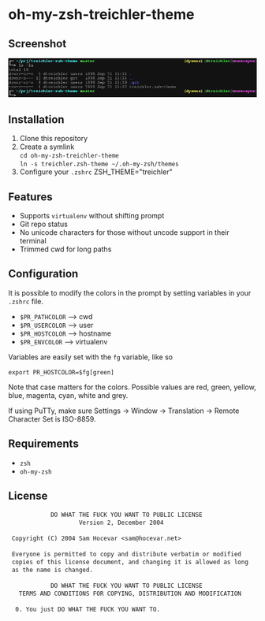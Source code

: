 oh-my-zsh-treichler-theme
=========================

Screenshot
----------

![Screenshot](https://raw.githubusercontent.com/dtreichler/oh-my-zsh-treichler-theme/master/screenshot.png)

Installation
------------

1. Clone this repository
2. Create a symlink    
    `cd oh-my-zsh-treichler-theme`    
    `ln -s treichler.zsh-theme ~/.oh-my-zsh/themes`    
3. Configure your `.zshrc`
    ZSH_THEME="treichler"

Features
--------

* Supports `virtualenv` without shifting prompt
* Git repo status
* No unicode characters for those without uncode support in their terminal
* Trimmed cwd for long paths

Configuration
-------------
It is possible to modify the colors in the prompt by setting variables in your `.zshrc` file.

* `$PR_PATHCOLOR` --> cwd
* `$PR_USERCOLOR` --> user
* `$PR_HOSTCOLOR` --> hostname
* `$PR_ENVCOLOR` --> virtualenv

Variables are easily set with the `fg` variable, like so

    export PR_HOSTCOLOR=$fg[green]

Note that case matters for the colors. Possible values are red, green, yellow, blue, magenta, cyan, white and grey.

If using PuTTy, make sure Settings -> Window -> Translation -> Remote Character Set is ISO-8859.

Requirements
------------

* `zsh`
* `oh-my-zsh`

License
-------
```
            DO WHAT THE FUCK YOU WANT TO PUBLIC LICENSE 
                    Version 2, December 2004 

 Copyright (C) 2004 Sam Hocevar <sam@hocevar.net> 

 Everyone is permitted to copy and distribute verbatim or modified 
 copies of this license document, and changing it is allowed as long 
 as the name is changed. 

            DO WHAT THE FUCK YOU WANT TO PUBLIC LICENSE 
   TERMS AND CONDITIONS FOR COPYING, DISTRIBUTION AND MODIFICATION 

  0. You just DO WHAT THE FUCK YOU WANT TO. 
```
